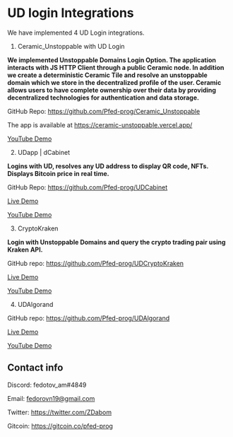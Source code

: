 # UD login Integrations

We have implemented 4 UD Login integrations.

1. Ceramic_Unstoppable with UD Login

**We implemented Unstoppable Domains Login Option.
The application interacts with JS HTTP Client through a public Ceramic node. In addition we create a deterministic Ceramic Tile and resolve an unstoppable domain which we store in the decentralized profile of the user.
Ceramic allows users to have complete ownership over their data by providing decentralized technologies for authentication and data storage.**

GitHub Repo: https://github.com/Pfed-prog/Ceramic_Unstoppable

The app is available at https://ceramic-unstoppable.vercel.app/

[YouTube Demo]( https://youtu.be/IVo6tN8BpOY)

2. UDapp | dCabinet 

**Logins with UD, resolves any UD address to display QR code, NFTs. Displays Bitcoin price in real time.**

GitHub Repo:  https://github.com/Pfed-prog/UDCabinet

[Live Demo](https://udlogin.vercel.app/)

[YouTube Demo](https://youtu.be/i23zIg4ai08)

3. CryptoKraken

**Login with Unstoppable Domains and query the crypto trading pair using Kraken API.**

GitHub repo: https://github.com/Pfed-prog/UDCryptoKraken

[Live Demo](https://udc-rypto-data.vercel.app/)

[YouTube Demo](https://youtu.be/Ob_R_1RtLJQ)

4. UDAlgorand

GitHub repo: https://github.com/Pfed-prog/UDAlgorand

[Live Demo](https://uda-lgorand.vercel.app/)

[YouTube Demo]()


## Contact info 

Discord: fedotov_am#4849

Email: fedorovn19@gmail.com

Twitter: https://twitter.com/ZDabom

Gitcoin: https://gitcoin.co/pfed-prog

